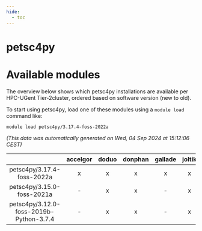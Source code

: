 ```yaml
---
hide:
  - toc
---
```


petsc4py
========

# Available modules


The overview below shows which petsc4py installations are available per HPC-UGent Tier-2cluster, ordered based on software version (new to old).

To start using petsc4py, load one of these modules using a `module load` command like:

```shell
module load petsc4py/3.17.4-foss-2022a
```

*(This data was automatically generated on Wed, 04 Sep 2024 at 15:12:06 CEST)*  

| |accelgor|doduo|donphan|gallade|joltik|shinx|skitty|
| :---: | :---: | :---: | :---: | :---: | :---: | :---: | :---: |
|petsc4py/3.17.4-foss-2022a|x|x|x|x|x|-|x|
|petsc4py/3.15.0-foss-2021a|-|x|x|-|x|-|x|
|petsc4py/3.12.0-foss-2019b-Python-3.7.4|-|x|x|-|x|-|x|
